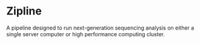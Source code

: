 # Zipline

A pipeline designed to run next-generation sequencing analysis on either a single server computer or high performance computing cluster. 
